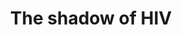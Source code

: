 ---
title: "The shadow of HIV"
collection: research
from: 2024-02-01
to: 2024-05-01
info: Research Project
venue: "Bioinformatics Institute"
logo: "<img src='/images/research/HIV_shadow.png' width='500px'>"
external_url: https://github.com/iliapopov17/The-shadow-of-HIV
---
